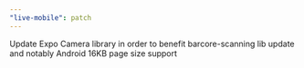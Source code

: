 ```yaml
---
"live-mobile": patch
---
```


Update Expo Camera library in order to benefit barcore-scanning lib update and notably Android 16KB page size support
